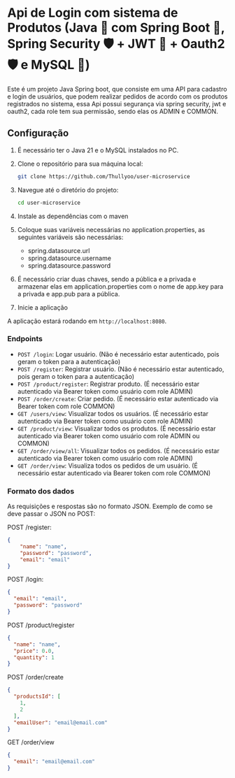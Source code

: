 # Api de Login com sistema de Produtos (Java 🚀 com Spring Boot 🍃, Spring Security 🛡️ + JWT 🔐 + Oauth2 🛡 e MySQL 🐬)

Este é um projeto Java Spring boot, que consiste em uma API para cadastro e login de usuários, que podem realizar pedidos de acordo com os produtos registrados no sistema, essa Api possui segurança via spring security, jwt e oauth2, cada role tem sua permissão, sendo elas os ADMIN e COMMON.

## Configuração

1. É necessário ter o Java 21 e o MySQL instalados no PC.

2. Clone o repositório para sua máquina local:

    ```bash
    git clone https://github.com/Thullyoo/user-microservice
    ```

3. Navegue até o diretório do projeto:

    ```bash
    cd user-microservice
    ```

4. Instale as dependências com o maven

5. Coloque suas variáveis necessárias no application.properties, as seguintes variáveis são necessárias:
    - spring.datasource.url
    - spring.datasource.username
    - spring.datasource.password

6. É necessário criar duas chaves, sendo a pública e a privada e armazenar elas em application.properties com o nome de app.key para a privada e app.pub para a pública.

6. Inicie a aplicação

A aplicação estará rodando em `http://localhost:8080`.

### Endpoints

- `POST /login`: Logar usuário.  (Não é necessário estar autenticado, pois geram o token para a autenticação)
- `POST /register`: Registrar usuário. (Não é necessário estar autenticado, pois geram o token para a autenticação)
- `POST /product/register`: Registrar produto. (É necessário estar autenticado via Bearer token como usuário com role ADMIN)
- `POST /order/create`: Criar pedido. (É necessário estar autenticado via Bearer token com role COMMON) 
- `GET /users/view`: Visualizar todos os usuários. (É necessário estar autenticado via Bearer token como usuário com role ADMIN)
- `GET /product/view`: Visualizar todos os produtos. (É necessário estar autenticado via Bearer token como usuário com role ADMIN ou COMMON)
- `GET /order/view/all`: Visualizar todos os pedidos. (É necessário estar autenticado via Bearer token como usuário com role ADMIN)
- `GET /order/view`: Visualiza todos os pedidos de um usuário. (É necessário estar autenticado via Bearer token com role COMMON)

### Formato dos dados

As requisições e respostas são no formato JSON. Exemplo de como se deve passar o JSON no POST:

POST /register:

```json
{
    "name": "name",
    "password": "password",
    "email": "email"   
}
```

POST /login:

```json
{
  "email": "email",
  "password": "password"
}
```

POST /product/register

```json
{
  "name": "name",
  "price": 0.0,
  "quantity": 1
}
```

POST /order/create

```json
{
  "productsId": [
    1,
    2
  ],
  "emailUser": "email@email.com"
}
```

GET /order/view

```json
{
  "email": "email@email.com"
}
```


